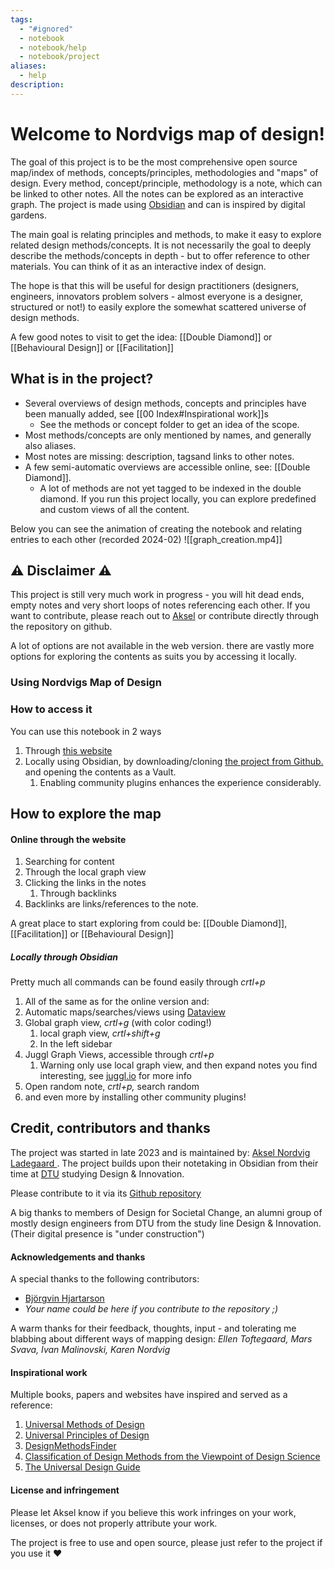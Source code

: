 ```yaml
---
tags:
  - "#ignored"
  - notebook
  - notebook/help
  - notebook/project
aliases:
  - help
description:
---
```

# Welcome to Nordvigs map of design! 
The goal of this project is to be the most comprehensive open source map/index of methods, concepts/principles, methodologies and "maps" of design. Every method, concept/principle, methodology is a note, which can be linked to other notes. All the notes can be explored as an interactive graph. 
The project is made using [Obsidian](https://obsidian.md/) and can is inspired by digital gardens.  

The main goal is relating principles and methods, to make it easy to explore related design methods/concepts. It is not necessarily the goal to deeply describe the methods/concepts in depth - but to offer reference to other materials. You can think of it as an interactive index of design. 

The hope is that this will be useful for design practitioners (designers, engineers, innovators problem solvers - almost everyone is a designer, structured or not!) to easily explore the somewhat scattered universe of design methods. 

A few good notes to visit to get the idea: [[Double Diamond]] or [[Behavioural Design]] or [[Facilitation]]

## What is in the project?
- Several overviews of design methods, concepts and principles have been manually added, see [[00 Index#Inspirational work]]s
	- See the methods or concept folder to get an idea of the scope.
- Most methods/concepts are only mentioned by names, and generally also aliases. 
- Most notes are missing: description, tagsand links to other notes. 
- A few semi-automatic overviews are accessible online, see:  [[Double Diamond]].
	- A lot of methods are not yet tagged to be indexed in the double diamond. If you run this project locally, you can explore predefined and custom views of all the content. 


Below you can see the animation of creating the notebook and relating entries to each other (recorded 2024-02)
![[graph_creation.mp4]]

## ⚠ Disclaimer ⚠
This project is still very much work in progress - you will hit dead ends, empty notes and very short loops of notes referencing each other. If you want to contribute, please reach out to [Aksel](https://www.linkedin.com/in/akselnladegaard/) or contribute directly through the repository on github.

A lot of options are not available in the web version. there are vastly more options for exploring the contents as suits you by accessing it locally.

### Using Nordvigs Map of Design
### How to access it
You can use this notebook in 2 ways
1. Through [this website](https://publish.obsidian.md/nordvigs-map-of-design/)
2. Locally using Obsidian, by downloading/cloning [the project from Github.](https://github.com/AkselNLadegaard/design_methods_map) and opening the contents as a Vault. 
	1. Enabling community plugins enhances the experience considerably. 

## How to explore the map
#### Online through the website 
1. Searching for content 
2. Through the local graph view
3. Clicking the links in the notes 
	1. Through backlinks
4. Backlinks are links/references to the note.

A great place to start exploring from could be: [[Double Diamond]], [[Facilitation]] or [[Behavioural Design]]

##### Locally through Obsidian
Pretty much all commands can be found easily through *crtl+p*
1. All of the same as for the online version and: 
2. Automatic maps/searches/views using [Dataview](https://blacksmithgu.github.io/obsidian-dataview/)
3. Global graph view, *crtl+g* (with color coding!)
	1. local graph view, *crtl+shift+g*
	2. In the left sidebar 
4. Juggl Graph Views, accessible through *crtl+p*
	1. Warning only use local graph view, and then expand notes you find interesting, see [juggl.io](https://juggl.io/)  for more info
5. Open random note, *crtl+p,* search random 
6. and even more by installing other community plugins! 
## Credit, contributors and thanks
The project was started in late 2023 and is maintained by: [Aksel Nordvig Ladegaard ](https://www.linkedin.com/in/akselnladegaard/). The project builds upon their notetaking in Obsidian from their time at [DTU](https://www.dtu.dk/english/education/graduate/msc-programmes/design-and-innovation) studying Design & Innovation. 

Please contribute to it via its [Github repository ](https://github.com/AkselNLadegaard/design_methods_map)

A big thanks to members of Design for Societal Change, an alumni group of mostly design engineers from DTU from the study line Design & Innovation. (Their digital presence is "under construction")

#### Acknowledgements and thanks
A special thanks to the following contributors:
- [Björgvin Hjartarson](https://www.linkedin.com/in/bj%C3%B6rgvin-hjartarson-140235161/)
- *Your name could be here if you contribute to the repository ;)*

A warm thanks for their feedback, thoughts, input - and tolerating me blabbing about different ways of mapping design: *Ellen Toftegaard, Mars Svava, Ivan Malinovski, Karen Nordvig*

#### Inspirational work
Multiple books, papers and websites have inspired and served as a reference:
1. [Universal Methods of Design](https://isbnsearch.org/isbn/9781592537563)
2. [Universal Principles of Design](https://isbnsearch.org/isbn/9781592535873)
3. [DesignMethodsFinder](https://www.designmethodsfinder.com/)
4. [Classification of Design Methods from the Viewpoint of Design Science](https://www.designsociety.org/publication/38859/CLASSIFICATION+OF+DESIGN+METHODS+FROM+THE+VIEWPOINT+OF+DESIGN+SCIENCE)
5. [The Universal Design Guide](https://universaldesignguide.com/)

#### License and infringement 
Please let Aksel know if you believe this work infringes on your work, licenses, or does not properly attribute your work. 

The project is free to use and open source, please just refer to the project if you use it ♥ 